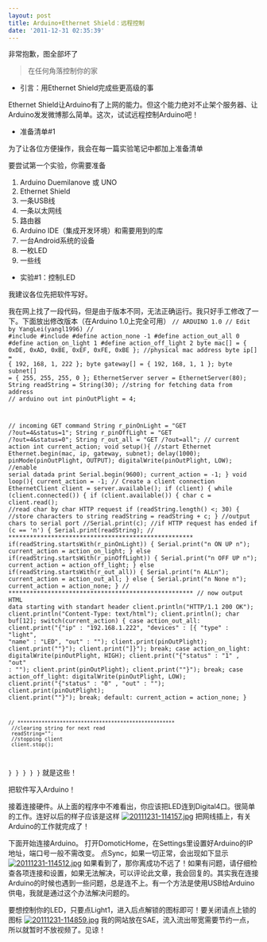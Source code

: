 ```yaml
---
layout: post
title: Arduino+Ethernet Shield：远程控制
date: '2011-12-31 02:35:39'
---
```


非常抱歉，图全部坏了

<blockquote>在任何角落控制你的家</blockquote>
<ul>
	<li>引言：用Ethernet Shield完成些更高级的事</li>
</ul>
Ethernet Shield让Arduino有了上网的能力。但这个能力绝对不止架个服务器、让Arduino发发微博那么简单。这次，试试远程控制Arduino吧！
<ul>
	<li>准备清单#1</li>
</ul>
为了让各位方便操作，我会在每一篇实验笔记中都加上准备清单

要尝试第一个实验，你需要准备
<ol>
	<li>Arduino Duemilanove 或 UNO</li>
	<li>Ethernet Shield</li>
	<li>一条USB线</li>
	<li>一条以太网线</li>
	<li>路由器</li>
	<li>Arduino IDE（集成开发环境）和需要用到的库</li>
	<li>一台Android系统的设备</li>
	<li>一枚LED</li>
	<li>一些线</li>
</ol>
<ul>
	<li>实验#1：控制LED</li>
</ul>
我建议各位先把软件写好。

我在网上找了一段代码，但是由于版本不同，无法正确运行。我只好手工修改了一下。下面放出修改版本（在Arduino 1.0上完全可用）
<code>// ARDUINO 1.0
// Edit by YangLei(yangl1996)
//
#include
#include
#define action_none -1
#define action_out_all 0
#define action_on_light 1
#define action_off_light 2
byte mac[] = { 0xDE, 0xAD, 0xBE, 0xEF, 0xFE, 0xBE }; //physical mac address
byte ip[] = { 192, 168, 1, 222 };
byte gateway[] = { 192, 168, 1, 1 };
byte subnet[] = { 255, 255, 255, 0 };
EthernetServer server = EthernetServer(80);
String readString = String(30); //string for fetching data from address
// arduino out
int pinOutPlight = 4;

// incoming GET command
String r_pinOnLight = "GET /?out=4&status=1";
String r_pinOffLight = "GET /?out=4&status=0";
String r_out_all = "GET /?out=all";
// current action
int current_action;
void setup(){
  //start Ethernet
  Ethernet.begin(mac, ip, gateway, subnet);
  delay(1000);
  pinMode(pinOutPlight, OUTPUT);
  digitalWrite(pinOutPlight, LOW);
  //enable serial datada print
  Serial.begin(9600);
  current_action = -1;
}
void loop(){
  current_action = -1;
  // Create a client connection
  EthernetClient client = server.available();
    if (client) {
 while (client.connected()) {
  if (client.available()) {
   char c = client.read();
   //read char by char HTTP request
   if (readString.length() <; 30)
   {
     //store characters to string
     readString = readString + c;
   }
   //output chars to serial port
   //Serial.print(c);
   //if HTTP request has ended
   if (c == 'n') {
    Serial.print(readString);
    // ****************************************************
     if(readString.startsWith(r_pinOnLight))
     {
     Serial.print("n ON UP n");
     current_action = action_on_light;
     }
     else if(readString.startsWith(r_pinOffLight))
     {
      Serial.print("n OFF UP n");
      current_action = action_off_light;
     }
     else if(readString.startsWith(r_out_all))
     {
  Serial.print("n ALLn");
  current_action = action_out_all;
     }
     else
     {
  Serial.print("n None n");
  current_action = action_none;
     }
    // ****************************************************
     // now output HTML data starting with standart header
     client.println("HTTP/1.1 200 OK");
     client.println("Content-Type: text/html");
     client.println();
    char buf[12];
    switch(current_action)
    {
    case action_out_all:
  client.print("{"ip" : "192.168.1.222", "devices" : [{ "type" : "light", "name" : "LED", "out" : "");
  client.print(pinOutPlight);
  client.print(""}");
  client.print("]}");
      break;
    case action_on_light:
      digitalWrite(pinOutPlight, HIGH);
      client.print("{"status" : "1" , "out" : "");
      client.print(pinOutPlight);
      client.print(""}");
      break;
    case action_off_light:
      digitalWrite(pinOutPlight, LOW);
      client.print("{"status" : "0" , "out" : "");
      client.print(pinOutPlight);
      client.print(""}");
      break;
    default:
      current_action = action_none;
    }

    // ****************************************************
     //clearing string for next read
     readString="";
     //stopping client
     client.stop();
   }
 }
    }
  }
}</code>
就是这些！

把软件写入Arduino！

接着连接硬件。从上面的程序中不难看出，你应该把LED连到Digital4口。很简单的工作。连好以后的样子应该是这样
<a href="http://yangl1996-wordpress.stor.sinaapp.com/uploads/2011/12/20111231-114157.jpg"><img class="alignnone size-full" src="http://yangl1996-wordpress.stor.sinaapp.com/uploads/2011/12/20111231-114157.jpg" alt="20111231-114157.jpg" /></a>
把网线插上，有关Arduino的工作就完成了！

下面开始连接Arduino。
打开DomoticHome，在Settings里设置好Arduino的IP地址，端口号一般不需改变。
点Sync，如果一切正常，会出现如下显示<a href="http://yangl1996-wordpress.stor.sinaapp.com/uploads/2011/12/20111231-114512.jpg"><img class="alignnone size-full" src="http://yangl1996-wordpress.stor.sinaapp.com/uploads/2011/12/20111231-114512.jpg" alt="20111231-114512.jpg" /></a>
如果看到了，那你离成功不远了！如果有问题，请仔细检查各项连接和设置，如果无法解决，可以评论此文章，我会回复的。其实我在连接Arduino的时候也遇到一些问题，总是连不上。有一个方法是使用USB给Arduino供电，我就是通过这个办法解决问题的。

要想控制你的LED，只要点Light1，进入后点解锁的图标即可！要关闭请点上锁的图标
<a href="http://yangl1996-wordpress.stor.sinaapp.com/uploads/2011/12/20111231-114859.jpg"><img class="alignnone size-full" src="http://yangl1996-wordpress.stor.sinaapp.com/uploads/2011/12/20111231-114859.jpg" alt="20111231-114859.jpg" /></a>
我的网站放在SAE，流入流出带宽需要节约一点，所以就暂时不放视频了。见谅！